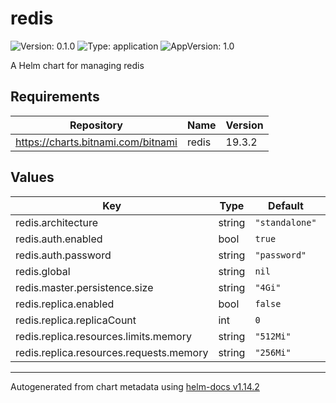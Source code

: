 # redis

![Version: 0.1.0](https://img.shields.io/badge/Version-0.1.0-informational?style=flat-square) ![Type: application](https://img.shields.io/badge/Type-application-informational?style=flat-square) ![AppVersion: 1.0](https://img.shields.io/badge/AppVersion-1.0-informational?style=flat-square)

A Helm chart for managing redis

## Requirements

| Repository | Name | Version |
|------------|------|---------|
| https://charts.bitnami.com/bitnami | redis | 19.3.2 |

## Values

| Key | Type | Default | Description |
|-----|------|---------|-------------|
| redis.architecture | string | `"standalone"` |  |
| redis.auth.enabled | bool | `true` |  |
| redis.auth.password | string | `"password"` |  |
| redis.global | string | `nil` |  |
| redis.master.persistence.size | string | `"4Gi"` |  |
| redis.replica.enabled | bool | `false` |  |
| redis.replica.replicaCount | int | `0` |  |
| redis.replica.resources.limits.memory | string | `"512Mi"` |  |
| redis.replica.resources.requests.memory | string | `"256Mi"` |  |

----------------------------------------------
Autogenerated from chart metadata using [helm-docs v1.14.2](https://github.com/norwoodj/helm-docs/releases/v1.14.2)
